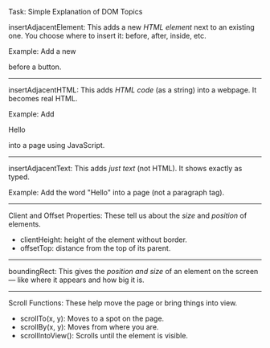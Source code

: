 Task: Simple Explanation of DOM Topics

 insertAdjacentElement:
This adds a new *HTML element* next to an existing one. You choose where to insert it: before, after, inside, etc.

Example: Add a new <div> before a button.

---

 insertAdjacentHTML:
This adds *HTML code* (as a string) into a webpage. It becomes real HTML.

Example: Add <p>Hello</p> into a page using JavaScript.

---

 insertAdjacentText:
This adds *just text* (not HTML). It shows exactly as typed.

Example: Add the word "Hello" into a page (not a paragraph tag).

---

 Client and Offset Properties:
These tell us about the *size* and *position* of elements.

- clientHeight: height of the element without border.
- offsetTop: distance from the top of its parent.

---

 boundingRect:
This gives the *position and size* of an element on the screen — like where it appears and how big it is.

---

 Scroll Functions:
These help move the page or bring things into view.

- scrollTo(x, y): Moves to a spot on the page.
- scrollBy(x, y): Moves from where you are.
- scrollIntoView(): Scrolls until the element is visible.
